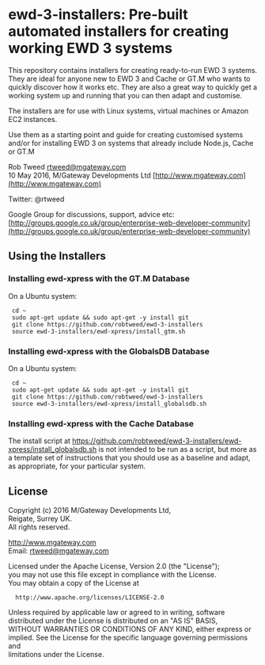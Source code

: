 # ewd-3-installers: Pre-built automated installers for creating working EWD 3 systems
 
This repository contains installers for creating ready-to-run EWD 3 systems.  They are ideal for anyone
new to EWD 3 and Cache or GT.M who wants to quickly discover how it works etc.  They are also a great way to quickly get a
working system up and running that you can then adapt and customise.

The installers are for use with Linux systems, virtual machines or Amazon EC2 instances.

Use them as a starting point and guide for creating customised systems and/or for installing EWD 3 on systems that already 
include Node.js, Cache or GT.M

Rob Tweed <rtweed@mgateway.com>  
10 May 2016, M/Gateway Developments Ltd [http://www.mgateway.com](http://www.mgateway.com)  

Twitter: @rtweed

Google Group for discussions, support, advice etc: [http://groups.google.co.uk/group/enterprise-web-developer-community](http://groups.google.co.uk/group/enterprise-web-developer-community)

## Using the Installers

### Installing ewd-xpress with the GT.M Database

On a Ubuntu system:

     cd ~
     sudo apt-get update && sudo apt-get -y install git
     git clone https://github.com/robtweed/ewd-3-installers
     source ewd-3-installers/ewd-xpress/install_gtm.sh

### Installing ewd-xpress with the GlobalsDB Database

On a Ubuntu system:

     cd ~
     sudo apt-get update && sudo apt-get -y install git
     git clone https://github.com/robtweed/ewd-3-installers
     source ewd-3-installers/ewd-xpress/install_globalsdb.sh

### Installing ewd-xpress with the Cache Database

The install script at https://github.com/robtweed/ewd-3-installers/ewd-xpress/install_globalsdb.sh
 is not intended to be run as a script, but more as a template set of instructions that you should
 use as a baseline and adapt, as appropriate, for your particular system.


## License

 Copyright (c) 2016 M/Gateway Developments Ltd,                           
 Reigate, Surrey UK.                                                      
 All rights reserved.                                                     
                                                                           
  http://www.mgateway.com                                                  
  Email: rtweed@mgateway.com                                               
                                                                           
                                                                           
  Licensed under the Apache License, Version 2.0 (the "License");          
  you may not use this file except in compliance with the License.         
  You may obtain a copy of the License at                                  
                                                                           
      http://www.apache.org/licenses/LICENSE-2.0                           
                                                                           
  Unless required by applicable law or agreed to in writing, software      
  distributed under the License is distributed on an "AS IS" BASIS,        
  WITHOUT WARRANTIES OR CONDITIONS OF ANY KIND, either express or implied. 
  See the License for the specific language governing permissions and      
   limitations under the License.      
